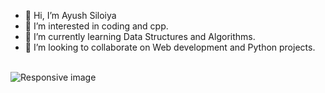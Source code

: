 - 👋 Hi, I’m Ayush Siloiya
- 👀 I’m interested in coding and cpp.
- 🌱 I’m currently learning Data Structures and Algorithms.
- 💞️ I’m looking to collaborate on Web development and Python projects.
<br><br>
<img src="https://cdn.mos.cms.futurecdn.net/bX2cGnZftBbfPzJTsFnzak.jpg" class="img-fluid" alt="Responsive image">
